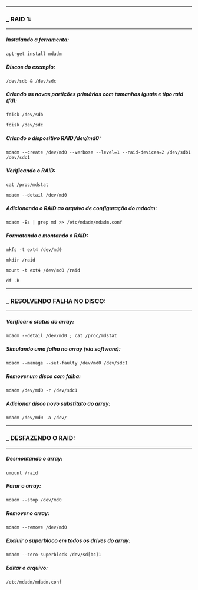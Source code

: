 ------------------------------------------------------------
### _	RAID 1:
------------------------------------------------------------

##### Instalando a ferramenta:

	apt-get install mdadm

##### Discos do exemplo: 

	/dev/sdb & /dev/sdc

##### Criando as novas partições primárias com tamanhos iguais e tipo raid (fd):

	fdisk /dev/sdb
	
	fdisk /dev/sdc

##### Criando o dispositivo RAID /dev/md0:

	mdadm --create /dev/md0 --verbose --level=1 --raid-devices=2 /dev/sdb1 /dev/sdc1

##### Verificando o RAID:

	cat /proc/mdstat

	mdadm --detail /dev/md0

##### Adicionando o RAID ao arquivo de configuração do mdadm:

	mdadm -Es | grep md >> /etc/mdadm/mdadm.conf

##### Formatando e montando o RAID:

	mkfs -t ext4 /dev/md0
	
	mkdir /raid
	
	mount -t ext4 /dev/md0 /raid
	
	df -h
------------------------------------------------------------
### _	RESOLVENDO FALHA NO DISCO:
------------------------------------------------------------

##### Verificar o status do array:

	mdadm --detail /dev/md0 ; cat /proc/mdstat

##### Simulando uma falha no array (via software):

	mdadm --manage --set-faulty /dev/md0 /dev/sdc1

##### Remover um disco com falha:

	mdadm /dev/md0 -r /dev/sdc1

##### Adicionar disco novo substituto ao array:

	mdadm /dev/md0 -a /dev/

------------------------------------------------------------
### _	DESFAZENDO O RAID:
------------------------------------------------------------

##### Desmontando o array:

	umount /raid

##### Parar o array:

	mdadm --stop /dev/md0

##### Remover o array:

	mdadm --remove /dev/md0

##### Excluir o superbloco em todos os drives do array:

	mdadm --zero-superblock /dev/sd[bc]1

##### Editar o arquivo:

	/etc/mdadm/mdadm.conf